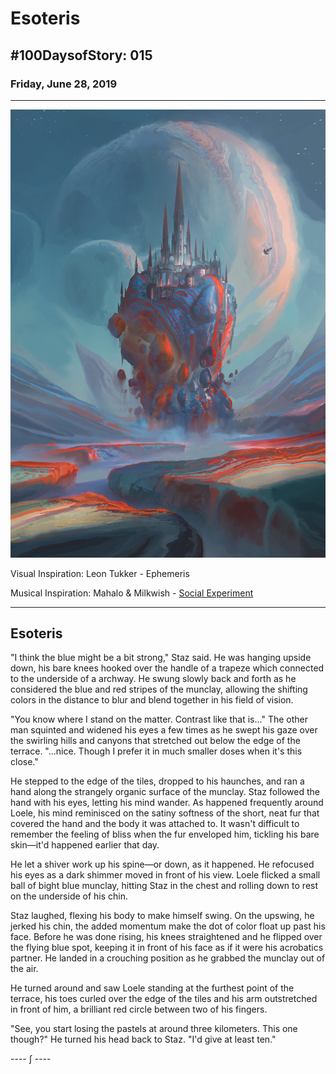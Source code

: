 # Esoteris  

## #100DaysofStory: 015

### Friday, June 28, 2019

---

![Esoteris Visual Inspiration by Leon Tukker](esoteris.jpg)

Visual Inspiration: Leon Tukker - Ephemeris

Musical Inspiration: Mahalo & Milkwish - [Social Experiment](https://open.spotify.com/track/4WMBRuafworQrn5KpkA8jI)

---

## Esoteris

"I think the blue might be a bit strong," Staz said. He was hanging upside down, his bare knees hooked over the handle of a trapeze which connected to the underside of a archway. He swung slowly back and forth as he considered the blue and red stripes of the munclay, allowing the shifting colors in the distance to blur and blend together in his field of vision.

"You know where I stand on the matter. Contrast like that is..." The other man squinted and widened his eyes a few times as he swept his gaze over the swirling hills and canyons that stretched out below the edge of the terrace. "...nice. Though I prefer it in much smaller doses when it's this close."

He stepped to the edge of the tiles, dropped to his haunches, and ran a hand along the strangely organic surface of the munclay. Staz followed the hand with his eyes, letting his mind wander. As happened frequently around Loele, his mind reminisced on the satiny softness of the short, neat fur that covered the hand and the body it was attached to. It wasn't difficult to remember the feeling of bliss when the fur enveloped him, tickling his bare skin—it'd happened earlier that day.

He let a shiver work up his spine—or down, as it happened. He refocused his eyes as a dark shimmer moved in front of his view. Loele flicked a small ball of bight blue munclay, hitting Staz in the chest and rolling down to rest on the underside of his chin.

Staz laughed, flexing his body to make himself swing. On the upswing, he jerked his chin, the added  momentum make the dot of color float up past his face. Before he was done rising, his knees straightened and he flipped over the flying blue spot, keeping it in front of his face as if it were his acrobatics partner. He landed in a crouching position as he grabbed the munclay out of the air.

He turned around and saw Loele standing at the furthest point of the terrace, his toes curled over the edge of the tiles and his arm outstretched in front of him, a brilliant red circle between two of his fingers. 

"See, you start losing the pastels at around three kilometers. This one though?" He turned his head back to Staz. "I'd give at least ten."

---- ∫ ----

